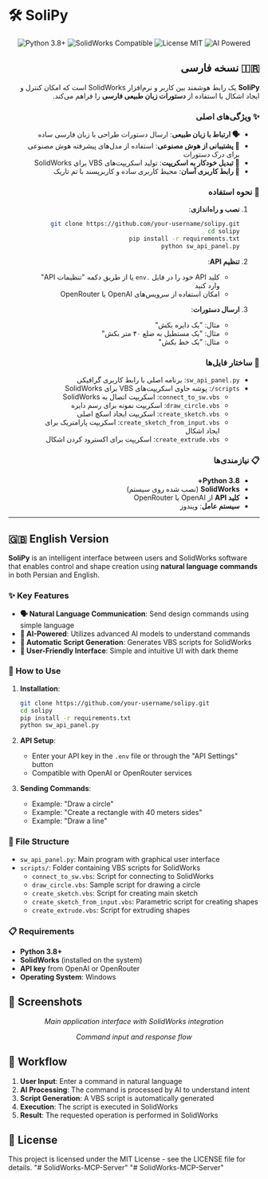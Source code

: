 # 🛠️ SoliPy 

<div align="center">
  <img src="https://img.shields.io/badge/Python-3.8+-blue.svg" alt="Python 3.8+"/>
  <img src="https://img.shields.io/badge/SolidWorks-Compatible-red.svg" alt="SolidWorks Compatible"/>
  <img src="https://img.shields.io/badge/License-MIT-green.svg" alt="License MIT"/>
  <img src="https://img.shields.io/badge/AI-Powered-purple.svg" alt="AI Powered"/>
</div>

<div dir="rtl">

## 🇮🇷 نسخه فارسی

**SoliPy** یک رابط هوشمند بین کاربر و نرم‌افزار SolidWorks است که امکان کنترل و ایجاد اشکال با استفاده از **دستورات زبان طبیعی فارسی** را فراهم می‌کند.

### ✨ ویژگی‌های اصلی

- **🗣️ ارتباط با زبان طبیعی**: ارسال دستورات طراحی با زبان فارسی ساده
- **🤖 پشتیبانی از هوش مصنوعی**: استفاده از مدل‌های پیشرفته هوش مصنوعی برای درک دستورات
- **📝 تبدیل خودکار به اسکریپت**: تولید اسکریپت‌های VBS برای SolidWorks
- **🎨 رابط کاربری آسان**: محیط کاربری ساده و کاربرپسند با تم تاریک

### 🚀 نحوه استفاده

1. **نصب و راه‌اندازی**:
   ```bash
   git clone https://github.com/your-username/solipy.git
   cd solipy
   pip install -r requirements.txt
   python sw_api_panel.py
   ```

2. **تنظیم API**: 
   - کلید API خود را در فایل `.env` یا از طریق دکمه "تنظیمات API" وارد کنید
   - امکان استفاده از سرویس‌های OpenAI یا OpenRouter

3. **ارسال دستورات**: 
   - مثال: "یک دایره بکش"
   - مثال: "یک مستطیل به ضلع ۴۰ متر بکش"
   - مثال: "یک خط بکش"

### 📂 ساختار فایل‌ها

- `sw_api_panel.py`: برنامه اصلی با رابط کاربری گرافیکی
- `scripts/`: پوشه حاوی اسکریپت‌های VBS برای SolidWorks
  - `connect_to_sw.vbs`: اسکریپت اتصال به SolidWorks
  - `draw_circle.vbs`: اسکریپت نمونه برای رسم دایره
  - `create_sketch.vbs`: اسکریپت ایجاد اسکچ اصلی
  - `create_sketch_from_input.vbs`: اسکریپت پارامتریک برای ایجاد اشکال
  - `create_extrude.vbs`: اسکریپت برای اکسترود کردن اشکال

### 📋 نیازمندی‌ها

- **Python 3.8+**
- **SolidWorks** (نصب شده روی سیستم)
- **کلید API** از OpenAI یا OpenRouter
- **سیستم عامل**: ویندوز

</div>

---

## 🇬🇧 English Version

**SoliPy** is an intelligent interface between users and SolidWorks software that enables control and shape creation using **natural language commands** in both Persian and English.

### ✨ Key Features

- **🗣️ Natural Language Communication**: Send design commands using simple language
- **🤖 AI-Powered**: Utilizes advanced AI models to understand commands
- **📝 Automatic Script Generation**: Generates VBS scripts for SolidWorks
- **🎨 User-Friendly Interface**: Simple and intuitive UI with dark theme

### 🚀 How to Use

1. **Installation**:
   ```bash
   git clone https://github.com/your-username/solipy.git
   cd solipy
   pip install -r requirements.txt
   python sw_api_panel.py
   ```

2. **API Setup**:
   - Enter your API key in the `.env` file or through the "API Settings" button
   - Compatible with OpenAI or OpenRouter services

3. **Sending Commands**:
   - Example: "Draw a circle"
   - Example: "Create a rectangle with 40 meters sides"
   - Example: "Draw a line"

### 📂 File Structure

- `sw_api_panel.py`: Main program with graphical user interface
- `scripts/`: Folder containing VBS scripts for SolidWorks
  - `connect_to_sw.vbs`: Script for connecting to SolidWorks
  - `draw_circle.vbs`: Sample script for drawing a circle
  - `create_sketch.vbs`: Script for creating main sketch
  - `create_sketch_from_input.vbs`: Parametric script for creating shapes
  - `create_extrude.vbs`: Script for extruding shapes

### 📋 Requirements

- **Python 3.8+**
- **SolidWorks** (installed on the system)
- **API key** from OpenAI or OpenRouter
- **Operating System**: Windows

## 📸 Screenshots

<div align="center">
  <p><em>Main application interface with SolidWorks integration</em></p>
  <p><em>Command input and response flow</em></p>
</div>

## 🔄 Workflow

1. **User Input**: Enter a command in natural language
2. **AI Processing**: The command is processed by AI to understand intent
3. **Script Generation**: A VBS script is automatically generated
4. **Execution**: The script is executed in SolidWorks
5. **Result**: The requested operation is performed in SolidWorks

## 📜 License

This project is licensed under the MIT License - see the LICENSE file for details. "# SolidWorks-MCP-Server" 
"# SolidWorks-MCP-Server" 
